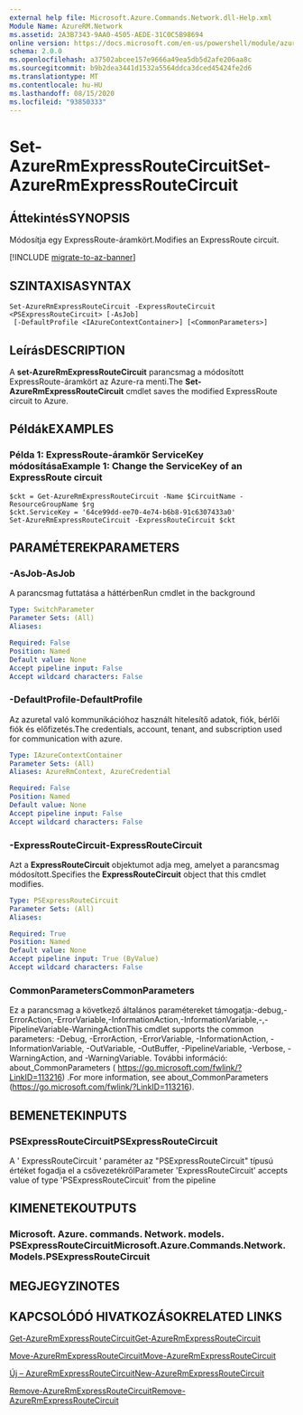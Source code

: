 ```yaml
---
external help file: Microsoft.Azure.Commands.Network.dll-Help.xml
Module Name: AzureRM.Network
ms.assetid: 2A3B7343-9AA0-4505-AEDE-31C0C5B98694
online version: https://docs.microsoft.com/en-us/powershell/module/azurerm.network/set-azurermexpressroutecircuit
schema: 2.0.0
ms.openlocfilehash: a37502abcee157e9666a49ea5db5d2afe206aa8c
ms.sourcegitcommit: b9b2dea3441d1532a5564ddca3dced45424fe2d6
ms.translationtype: MT
ms.contentlocale: hu-HU
ms.lasthandoff: 08/15/2020
ms.locfileid: "93850333"
---
```

# <span data-ttu-id="cb15d-101">Set-AzureRmExpressRouteCircuit</span><span class="sxs-lookup"><span data-stu-id="cb15d-101">Set-AzureRmExpressRouteCircuit</span></span>

## <span data-ttu-id="cb15d-102">Áttekintés</span><span class="sxs-lookup"><span data-stu-id="cb15d-102">SYNOPSIS</span></span>
<span data-ttu-id="cb15d-103">Módosítja egy ExpressRoute-áramkört.</span><span class="sxs-lookup"><span data-stu-id="cb15d-103">Modifies an ExpressRoute circuit.</span></span>

[!INCLUDE [migrate-to-az-banner](../../includes/migrate-to-az-banner.md)]

## <span data-ttu-id="cb15d-104">SZINTAXISA</span><span class="sxs-lookup"><span data-stu-id="cb15d-104">SYNTAX</span></span>

```
Set-AzureRmExpressRouteCircuit -ExpressRouteCircuit <PSExpressRouteCircuit> [-AsJob]
 [-DefaultProfile <IAzureContextContainer>] [<CommonParameters>]
```

## <span data-ttu-id="cb15d-105">Leírás</span><span class="sxs-lookup"><span data-stu-id="cb15d-105">DESCRIPTION</span></span>
<span data-ttu-id="cb15d-106">A **set-AzureRmExpressRouteCircuit** parancsmag a módosított ExpressRoute-áramkört az Azure-ra menti.</span><span class="sxs-lookup"><span data-stu-id="cb15d-106">The **Set-AzureRmExpressRouteCircuit** cmdlet saves the modified ExpressRoute circuit to Azure.</span></span>

## <span data-ttu-id="cb15d-107">Példák</span><span class="sxs-lookup"><span data-stu-id="cb15d-107">EXAMPLES</span></span>

### <span data-ttu-id="cb15d-108">Példa 1: ExpressRoute-áramkör ServiceKey módosítása</span><span class="sxs-lookup"><span data-stu-id="cb15d-108">Example 1: Change the ServiceKey of an ExpressRoute circuit</span></span>
```
$ckt = Get-AzureRmExpressRouteCircuit -Name $CircuitName -ResourceGroupName $rg
$ckt.ServiceKey = '64ce99dd-ee70-4e74-b6b8-91c6307433a0'
Set-AzureRmExpressRouteCircuit -ExpressRouteCircuit $ckt
```

## <span data-ttu-id="cb15d-109">PARAMÉTEREK</span><span class="sxs-lookup"><span data-stu-id="cb15d-109">PARAMETERS</span></span>

### <span data-ttu-id="cb15d-110">-AsJob</span><span class="sxs-lookup"><span data-stu-id="cb15d-110">-AsJob</span></span>
<span data-ttu-id="cb15d-111">A parancsmag futtatása a háttérben</span><span class="sxs-lookup"><span data-stu-id="cb15d-111">Run cmdlet in the background</span></span>

```yaml
Type: SwitchParameter
Parameter Sets: (All)
Aliases: 

Required: False
Position: Named
Default value: None
Accept pipeline input: False
Accept wildcard characters: False
```

### <span data-ttu-id="cb15d-112">-DefaultProfile</span><span class="sxs-lookup"><span data-stu-id="cb15d-112">-DefaultProfile</span></span>
<span data-ttu-id="cb15d-113">Az azuretal való kommunikációhoz használt hitelesítő adatok, fiók, bérlői fiók és előfizetés.</span><span class="sxs-lookup"><span data-stu-id="cb15d-113">The credentials, account, tenant, and subscription used for communication with azure.</span></span>

```yaml
Type: IAzureContextContainer
Parameter Sets: (All)
Aliases: AzureRmContext, AzureCredential

Required: False
Position: Named
Default value: None
Accept pipeline input: False
Accept wildcard characters: False
```

### <span data-ttu-id="cb15d-114">-ExpressRouteCircuit</span><span class="sxs-lookup"><span data-stu-id="cb15d-114">-ExpressRouteCircuit</span></span>
<span data-ttu-id="cb15d-115">Azt a **ExpressRouteCircuit** objektumot adja meg, amelyet a parancsmag módosított.</span><span class="sxs-lookup"><span data-stu-id="cb15d-115">Specifies the **ExpressRouteCircuit** object that this cmdlet modifies.</span></span>

```yaml
Type: PSExpressRouteCircuit
Parameter Sets: (All)
Aliases: 

Required: True
Position: Named
Default value: None
Accept pipeline input: True (ByValue)
Accept wildcard characters: False
```

### <span data-ttu-id="cb15d-116">CommonParameters</span><span class="sxs-lookup"><span data-stu-id="cb15d-116">CommonParameters</span></span>
<span data-ttu-id="cb15d-117">Ez a parancsmag a következő általános paramétereket támogatja:-debug,-ErrorAction,-ErrorVariable,-InformationAction,-InformationVariable,-,-PipelineVariable-WarningAction</span><span class="sxs-lookup"><span data-stu-id="cb15d-117">This cmdlet supports the common parameters: -Debug, -ErrorAction, -ErrorVariable, -InformationAction, -InformationVariable, -OutVariable, -OutBuffer, -PipelineVariable, -Verbose, -WarningAction, and -WarningVariable.</span></span> <span data-ttu-id="cb15d-118">További információ: about_CommonParameters ( https://go.microsoft.com/fwlink/?LinkID=113216) .</span><span class="sxs-lookup"><span data-stu-id="cb15d-118">For more information, see about_CommonParameters (https://go.microsoft.com/fwlink/?LinkID=113216).</span></span>

## <span data-ttu-id="cb15d-119">BEMENETEK</span><span class="sxs-lookup"><span data-stu-id="cb15d-119">INPUTS</span></span>

### <span data-ttu-id="cb15d-120">PSExpressRouteCircuit</span><span class="sxs-lookup"><span data-stu-id="cb15d-120">PSExpressRouteCircuit</span></span>
<span data-ttu-id="cb15d-121">A ' ExpressRouteCircuit ' paraméter az "PSExpressRouteCircuit" típusú értéket fogadja el a csővezetékről</span><span class="sxs-lookup"><span data-stu-id="cb15d-121">Parameter 'ExpressRouteCircuit' accepts value of type 'PSExpressRouteCircuit' from the pipeline</span></span>

## <span data-ttu-id="cb15d-122">KIMENETEK</span><span class="sxs-lookup"><span data-stu-id="cb15d-122">OUTPUTS</span></span>

### <span data-ttu-id="cb15d-123">Microsoft. Azure. commands. Network. models. PSExpressRouteCircuit</span><span class="sxs-lookup"><span data-stu-id="cb15d-123">Microsoft.Azure.Commands.Network.Models.PSExpressRouteCircuit</span></span>

## <span data-ttu-id="cb15d-124">MEGJEGYZI</span><span class="sxs-lookup"><span data-stu-id="cb15d-124">NOTES</span></span>

## <span data-ttu-id="cb15d-125">KAPCSOLÓDÓ HIVATKOZÁSOK</span><span class="sxs-lookup"><span data-stu-id="cb15d-125">RELATED LINKS</span></span>

[<span data-ttu-id="cb15d-126">Get-AzureRmExpressRouteCircuit</span><span class="sxs-lookup"><span data-stu-id="cb15d-126">Get-AzureRmExpressRouteCircuit</span></span>](./Get-AzureRmExpressRouteCircuit.md)

[<span data-ttu-id="cb15d-127">Move-AzureRmExpressRouteCircuit</span><span class="sxs-lookup"><span data-stu-id="cb15d-127">Move-AzureRmExpressRouteCircuit</span></span>](./Move-AzureRmExpressRouteCircuit.md)

[<span data-ttu-id="cb15d-128">Új – AzureRmExpressRouteCircuit</span><span class="sxs-lookup"><span data-stu-id="cb15d-128">New-AzureRmExpressRouteCircuit</span></span>](./New-AzureRmExpressRouteCircuit.md)

[<span data-ttu-id="cb15d-129">Remove-AzureRmExpressRouteCircuit</span><span class="sxs-lookup"><span data-stu-id="cb15d-129">Remove-AzureRmExpressRouteCircuit</span></span>](./Remove-AzureRmExpressRouteCircuit.md)
